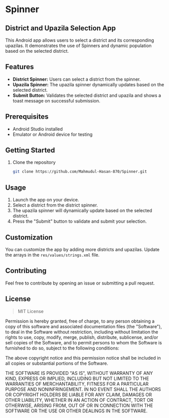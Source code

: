 # Spinner
## District and Upazila Selection App

This Android app allows users to select a district and its corresponding upazilas. It demonstrates the use of Spinners and dynamic population based on the selected district.

## Features

- **District Spinner:** Users can select a district from the spinner.
- **Upazila Spinner:** The upazila spinner dynamically updates based on the selected district.
- **Submit Button:** Validates the selected district and upazila and shows a toast message on successful submission.

## Prerequisites

- Android Studio installed
- Emulator or Android device for testing

## Getting Started

1. Clone the repository
   ```bash
   git clone https://github.com/Mahmudul-Hasan-870/Spinner.git

## Usage

1. Launch the app on your device.
2. Select a district from the district spinner.
3. The upazila spinner will dynamically update based on the selected district.
4. Press the "Submit" button to validate and submit your selection.

## Customization

You can customize the app by adding more districts and upazilas. Update the arrays in the `res/values/strings.xml` file.

## Contributing

Feel free to contribute by opening an issue or submitting a pull request.

## License

> MIT License

Permission is hereby granted, free of charge, to any person obtaining a copy
of this software and associated documentation files (the "Software"), to deal
in the Software without restriction, including without limitation the rights
to use, copy, modify, merge, publish, distribute, sublicense, and/or sell
copies of the Software, and to permit persons to whom the Software is
furnished to do so, subject to the following conditions:

The above copyright notice and this permission notice shall be included in all
copies or substantial portions of the Software.

THE SOFTWARE IS PROVIDED "AS IS", WITHOUT WARRANTY OF ANY KIND, EXPRESS OR
IMPLIED, INCLUDING BUT NOT LIMITED TO THE WARRANTIES OF MERCHANTABILITY,
FITNESS FOR A PARTICULAR PURPOSE AND NONINFRINGEMENT. IN NO EVENT SHALL THE
AUTHORS OR COPYRIGHT HOLDERS BE LIABLE FOR ANY CLAIM, DAMAGES OR OTHER
LIABILITY, WHETHER IN AN ACTION OF CONTRACT, TORT OR OTHERWISE, ARISING FROM,
OUT OF OR IN CONNECTION WITH THE SOFTWARE OR THE USE OR OTHER DEALINGS IN THE
SOFTWARE.



